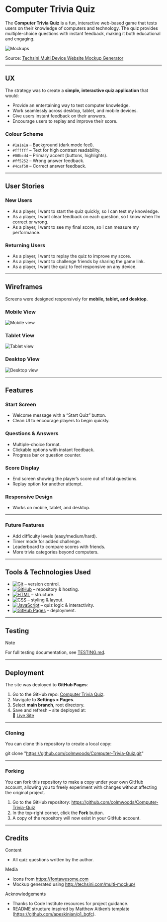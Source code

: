 # Computer Trivia Quiz  

The **Computer Trivia Quiz** is a fun, interactive web-based game that tests users on their knowledge of computers and technology. The quiz provides multiple-choice questions with instant feedback, making it both educational and engaging.  

![Mockups](docs/img/multi-device-website-generator.jpg)  

Source: [Techsini Multi Device Website Mockup Generator](http://techsini.com/multi-mockup/?url=https://colmwoods.github.io/Computer-Trivia-Quiz/)  

---

## UX  

The strategy was to create a **simple, interactive quiz application** that would:  

- Provide an entertaining way to test computer knowledge.  
- Work seamlessly across desktop, tablet, and mobile devices.  
- Give users instant feedback on their answers.  
- Encourage users to replay and improve their score.  

### Colour Scheme  

- `#1a1a1a` – Background (dark mode feel).  
- `#ffffff` – Text for high contrast readability.  
- `#00bcd4` – Primary accent (buttons, highlights).  
- `#ff5252` – Wrong answer feedback.  
- `#4caf50` – Correct answer feedback.  

---

## User Stories  

### New Users  
- As a player, I want to start the quiz quickly, so I can test my knowledge.  
- As a player, I want clear feedback on each question, so I know when I’m correct or wrong.  
- As a player, I want to see my final score, so I can measure my performance.  

### Returning Users  
- As a player, I want to replay the quiz to improve my score.  
- As a player, I want to challenge friends by sharing the game link.  
- As a player, I want the quiz to feel responsive on any device.  

---

## Wireframes  

Screens were designed responsively for **mobile, tablet, and desktop**.  

### Mobile View  
![Mobile view](docs/img/mobile-view.jpg)  

### Tablet View  
![Tablet view](docs/img/tablet-view.jpg)  

### Desktop View  
![Desktop view](docs/img/desktop-view.jpg)  

---

## Features  

### Start Screen  
- Welcome message with a “Start Quiz” button.  
- Clean UI to encourage players to begin quickly.  

### Questions & Answers  
- Multiple-choice format.  
- Clickable options with instant feedback.  
- Progress bar or question counter.  

### Score Display  
- End screen showing the player’s score out of total questions.  
- Replay option for another attempt.  

### Responsive Design  
- Works on mobile, tablet, and desktop.  

---

### Future Features  

- Add difficulty levels (easy/medium/hard).  
- Timer mode for added challenge.  
- Leaderboard to compare scores with friends.  
- More trivia categories beyond computers.  

---

## Tools & Technologies Used  

- [![Git](https://img.shields.io/badge/Git-grey?logo=git&logoColor=F05032)](https://git-scm.com) – version control.  
- [![GitHub](https://img.shields.io/badge/GitHub-grey?logo=github&logoColor=181717)](https://github.com) – repository & hosting.  
- [![HTML](https://img.shields.io/badge/HTML-grey?logo=html5&logoColor=E34F26)](https://en.wikipedia.org/wiki/HTML) – structure.  
- [![CSS](https://img.shields.io/badge/CSS-grey?logo=css3&logoColor=1572B6)](https://en.wikipedia.org/wiki/CSS) – styling & layout.  
- [![JavaScript](https://img.shields.io/badge/JavaScript-grey?logo=javascript&logoColor=F7DF1E)](https://en.wikipedia.org/wiki/JavaScript) – quiz logic & interactivity.  
- [![GitHub Pages](https://img.shields.io/badge/GitHub_Pages-grey?logo=githubpages&logoColor=222222)](https://pages.github.com) – deployment.  

---

## Testing  

> [!NOTE]  
> For full testing documentation, see [TESTING.md](TESTING.md).  

---

## Deployment  

The site was deployed to **GitHub Pages**:  

1. Go to the GitHub repo: [Computer Trivia Quiz](https://github.com/colmwoods/Computer-Trivia-Quiz).  
2. Navigate to **Settings > Pages**.  
3. Select **main branch**, root directory.  
4. Save and refresh – site deployed at:  
   🔗 [Live Site](https://colmwoods.github.io/Computer-Trivia-Quiz/)  

---

### Cloning  

You can clone this repository to create a local copy:  

git clone "https://github.com/colmwoods/Computer-Trivia-Quiz.git"

---

### Forking  

You can fork this repository to make a copy under your own GitHub account, allowing you to freely experiment with changes without affecting the original project.  

1. Go to the GitHub repository: https://github.com/colmwoods/Computer-Trivia-Quiz  
2. In the top-right corner, click the **Fork** button.  
3. A copy of the repository will now exist in your GitHub account.  

---

## Credits  

Content  
- All quiz questions written by the author.  

Media  
- Icons from https://fontawesome.com  
- Mockup generated using http://techsini.com/multi-mockup/  

Acknowledgements  
- Thanks to Code Institute resources for project guidance.  
- README structure inspired by Matthew Aitken’s template (https://github.com/apeskinian/p1_bgfc).
